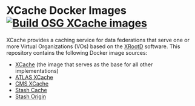 XCache Docker Images [![Build OSG XCache images](https://github.com/opensciencegrid/docker-xcache/actions/workflows/release-series-builds.yml/badge.svg)](https://github.com/opensciencegrid/docker-xcache/actions/workflows/release-image-builds.yml)
====================

XCache provides a caching service for data federations that serve one or more Virtual Organizations (VOs) based on the
[XRootD](http://xrootd.org/) software.
This repository contains the following Docker image sources:

- [XCache](xcache/) (the image that serves as the base for all other implementations)
- [ATLAS XCache](atlas-xcache/)
- [CMS XCache](cms-xcache/)
- [Stash Cache](stash-cache/)
- [Stash Origin](stash-origin/)
